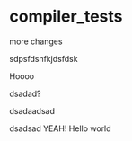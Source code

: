 # compiler_tests

more changes

sdpsfdsnfkjdsfdsk

Hoooo

dsadad?

dsadaadsad

dsadsad
YEAH!
Hello world
